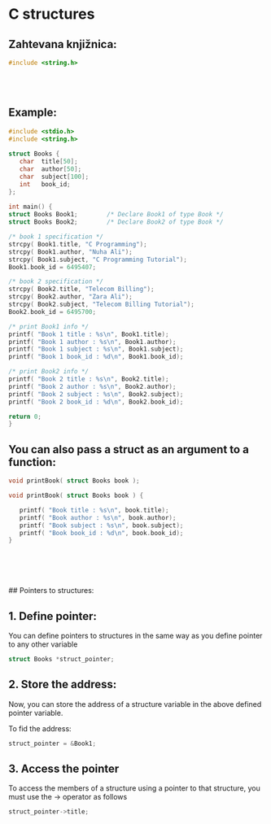 # C structures

## Zahtevana knjižnica:
```c
#include <string.h>
```
<br>
<br>

## Example:
```c
#include <stdio.h>
#include <string.h>
 
struct Books {
   char  title[50];
   char  author[50];
   char  subject[100];
   int   book_id;
};
 
int main() {
struct Books Book1;        /* Declare Book1 of type Book */
struct Books Book2;        /* Declare Book2 of type Book */

/* book 1 specification */
strcpy( Book1.title, "C Programming");
strcpy( Book1.author, "Nuha Ali"); 
strcpy( Book1.subject, "C Programming Tutorial");
Book1.book_id = 6495407;

/* book 2 specification */
strcpy( Book2.title, "Telecom Billing");
strcpy( Book2.author, "Zara Ali");
strcpy( Book2.subject, "Telecom Billing Tutorial");
Book2.book_id = 6495700;

/* print Book1 info */
printf( "Book 1 title : %s\n", Book1.title);
printf( "Book 1 author : %s\n", Book1.author);
printf( "Book 1 subject : %s\n", Book1.subject);
printf( "Book 1 book_id : %d\n", Book1.book_id);

/* print Book2 info */
printf( "Book 2 title : %s\n", Book2.title);
printf( "Book 2 author : %s\n", Book2.author);
printf( "Book 2 subject : %s\n", Book2.subject);
printf( "Book 2 book_id : %d\n", Book2.book_id);

return 0;
}
```

## You can also pass a struct as an argument to a function:
```c
void printBook( struct Books book );

void printBook( struct Books book ) {

   printf( "Book title : %s\n", book.title);
   printf( "Book author : %s\n", book.author);
   printf( "Book subject : %s\n", book.subject);
   printf( "Book book_id : %d\n", book.book_id);
}
```
<br>
<br>
<br>
<br>
## Pointers to structures:

## 1. Define pointer:
You can define pointers to structures in the same way as you define pointer to any other variable
```c
struct Books *struct_pointer;
```

## 2. Store the address:
Now, you can store the address of a structure variable in the above defined pointer variable.

To fid the address:
```c
struct_pointer = &Book1;
```

## 3. Access the pointer
To access the members of a structure using a pointer to that structure, you must use the -> operator as follows

```c
struct_pointer->title;
```